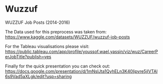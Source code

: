 # Wuzzuf
 WUZZUF Job Posts (2014-2016)

The Data used for this preprocess was taken from: 
https://www.kaggle.com/datasets/WUZZUF/wuzzuf-job-posts

For the Tableau visualisations please visit:
https://public.tableau.com/app/profile/youssof.wael.yassin/viz/wuz/CareerPerJobTitle?publish=yes

Finally for the quick presentation you can check out:
https://docs.google.com/presentation/d/1mNslJta1QyhELn3K40lipvre5jlVTAl6s9Vad5aXLgk/edit?usp=sharing